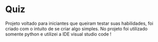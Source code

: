 # Quiz

Projeto voltado para iniciantes que queiram testar suas habilidades, foi criado com o intuito de se criar algo simples. No projeto foi utilizado somente python e utilizei a IDE
visual studio code
!